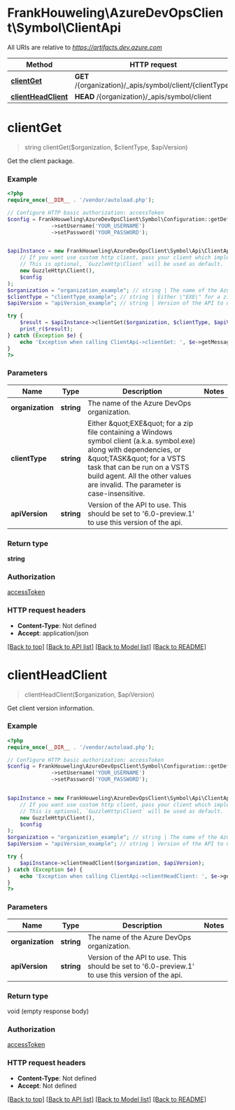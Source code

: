 # FrankHouweling\AzureDevOpsClient\Symbol\ClientApi

All URIs are relative to *https://artifacts.dev.azure.com*

Method | HTTP request | Description
------------- | ------------- | -------------
[**clientGet**](ClientApi.md#clientGet) | **GET** /{organization}/_apis/symbol/client/{clientType} | 
[**clientHeadClient**](ClientApi.md#clientHeadClient) | **HEAD** /{organization}/_apis/symbol/client | 


# **clientGet**
> string clientGet($organization, $clientType, $apiVersion)



Get the client package.

### Example
```php
<?php
require_once(__DIR__ . '/vendor/autoload.php');

// Configure HTTP basic authorization: accessToken
$config = FrankHouweling\AzureDevOpsClient\Symbol\Configuration::getDefaultConfiguration()
              ->setUsername('YOUR_USERNAME')
              ->setPassword('YOUR_PASSWORD');


$apiInstance = new FrankHouweling\AzureDevOpsClient\Symbol\Api\ClientApi(
    // If you want use custom http client, pass your client which implements `GuzzleHttp\ClientInterface`.
    // This is optional, `GuzzleHttp\Client` will be used as default.
    new GuzzleHttp\Client(),
    $config
);
$organization = "organization_example"; // string | The name of the Azure DevOps organization.
$clientType = "clientType_example"; // string | Either \"EXE\" for a zip file containing a Windows symbol client (a.k.a. symbol.exe) along with dependencies, or \"TASK\" for a VSTS task that can be run on a VSTS build agent. All the other values are invalid. The parameter is case-insensitive.
$apiVersion = "apiVersion_example"; // string | Version of the API to use.  This should be set to '6.0-preview.1' to use this version of the api.

try {
    $result = $apiInstance->clientGet($organization, $clientType, $apiVersion);
    print_r($result);
} catch (Exception $e) {
    echo 'Exception when calling ClientApi->clientGet: ', $e->getMessage(), PHP_EOL;
}
?>
```

### Parameters

Name | Type | Description  | Notes
------------- | ------------- | ------------- | -------------
 **organization** | **string**| The name of the Azure DevOps organization. |
 **clientType** | **string**| Either \&quot;EXE\&quot; for a zip file containing a Windows symbol client (a.k.a. symbol.exe) along with dependencies, or \&quot;TASK\&quot; for a VSTS task that can be run on a VSTS build agent. All the other values are invalid. The parameter is case-insensitive. |
 **apiVersion** | **string**| Version of the API to use.  This should be set to &#39;6.0-preview.1&#39; to use this version of the api. |

### Return type

**string**

### Authorization

[accessToken](../../README.md#accessToken)

### HTTP request headers

 - **Content-Type**: Not defined
 - **Accept**: application/json

[[Back to top]](#) [[Back to API list]](../../README.md#documentation-for-api-endpoints) [[Back to Model list]](../../README.md#documentation-for-models) [[Back to README]](../../README.md)

# **clientHeadClient**
> clientHeadClient($organization, $apiVersion)



Get client version information.

### Example
```php
<?php
require_once(__DIR__ . '/vendor/autoload.php');

// Configure HTTP basic authorization: accessToken
$config = FrankHouweling\AzureDevOpsClient\Symbol\Configuration::getDefaultConfiguration()
              ->setUsername('YOUR_USERNAME')
              ->setPassword('YOUR_PASSWORD');


$apiInstance = new FrankHouweling\AzureDevOpsClient\Symbol\Api\ClientApi(
    // If you want use custom http client, pass your client which implements `GuzzleHttp\ClientInterface`.
    // This is optional, `GuzzleHttp\Client` will be used as default.
    new GuzzleHttp\Client(),
    $config
);
$organization = "organization_example"; // string | The name of the Azure DevOps organization.
$apiVersion = "apiVersion_example"; // string | Version of the API to use.  This should be set to '6.0-preview.1' to use this version of the api.

try {
    $apiInstance->clientHeadClient($organization, $apiVersion);
} catch (Exception $e) {
    echo 'Exception when calling ClientApi->clientHeadClient: ', $e->getMessage(), PHP_EOL;
}
?>
```

### Parameters

Name | Type | Description  | Notes
------------- | ------------- | ------------- | -------------
 **organization** | **string**| The name of the Azure DevOps organization. |
 **apiVersion** | **string**| Version of the API to use.  This should be set to &#39;6.0-preview.1&#39; to use this version of the api. |

### Return type

void (empty response body)

### Authorization

[accessToken](../../README.md#accessToken)

### HTTP request headers

 - **Content-Type**: Not defined
 - **Accept**: Not defined

[[Back to top]](#) [[Back to API list]](../../README.md#documentation-for-api-endpoints) [[Back to Model list]](../../README.md#documentation-for-models) [[Back to README]](../../README.md)

